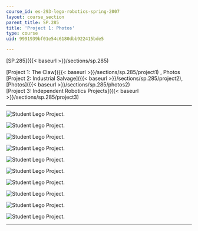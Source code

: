 ```yaml
---
course_id: es-293-lego-robotics-spring-2007
layout: course_section
parent_title: SP.285
title: 'Project 1: Photos'
type: course
uid: 9991939bf01e54c6180dbb922415bde5

---
```


[SP.285]({{< baseurl >}}/sections/sp.285)

[Project 1: The Claw]({{< baseurl >}}/sections/sp.285/project1) , Photos  
[Project 2: Industrial Salvage]({{< baseurl >}}/sections/sp.285/project2), [Photos]({{< baseurl >}}/sections/sp.285/photos2)  
[Project 3: Independent Robotics Projects]({{< baseurl >}}/sections/sp.285/project3)

* * *

![Student Lego Project.](/coursemedia/es-293-lego-robotics-spring-2007/a370ec56a11f2dec99b4d5bfecd6d40f_jonah_1.jpg)

![Student Lego Project.](/coursemedia/es-293-lego-robotics-spring-2007/3fa275ebc10f3bcc51ccf54b28f8b2c4_jonah_2.jpg)

![Student Lego Project.](/coursemedia/es-293-lego-robotics-spring-2007/8536c0e2a393ee5aabd645a2d28af075_kit_1.jpg)

![Student Lego Project.](/coursemedia/es-293-lego-robotics-spring-2007/0d75f4e15473f7ea43da9148ffa3cd4f_kit_2.jpg)

![Student Lego Project.](/coursemedia/es-293-lego-robotics-spring-2007/ea37c95e4000f540e56e58a7c55c0b3e_kit_3.jpg)

![Student Lego Project.](/coursemedia/es-293-lego-robotics-spring-2007/bf07fa503b434f60d61a3218725c4d77_kit_4.jpg)

![Student Lego Project.](/coursemedia/es-293-lego-robotics-spring-2007/9d46d023adc606743708ed40a2a7153d_kendall1.jpg)

![Student Lego Project.](/coursemedia/es-293-lego-robotics-spring-2007/c25c878b8c834190e83c30f4fb23020e_kendall2.jpg)

![Student Lego Project.](/coursemedia/es-293-lego-robotics-spring-2007/9955b7116901ff650f5a7afef6879d9b_miki_1.jpg)

![Student Lego Project.](/coursemedia/es-293-lego-robotics-spring-2007/c7edc32eaff0a5f5829952ff274fe2f2_miki_2.jpg)

* * *